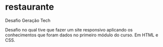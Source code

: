 # restaurante
 Desafio Geração Tech

Desafio no qual tive que fazer um site responsivo aplicando os conhecimentos que foram dados no primeiro módulo do curso. Em HTML e CSS.

<a href="https://marilliamota.github.io/restaurante/"></a>